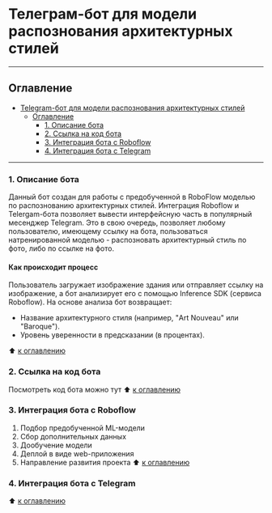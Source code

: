 # Телеграм-бот для модели распознования архитектурных стилей
___
## Оглавление
- [Telegram-бот для модели распознования архитектурных стилей](#телеграм-бот)
  - [Оглавление](#оглавление)
    - [1. Описание бота](#1-описание-бота)
    - [2. Ссылка на код бота](#2-код-бота)
    - [3. Интеграция бота с Roboflow](#3-интеграция-бот-робофлоу)
    - [4. Интеграция бота с Telegram](#4-интеграция-бот-телеграм)
___

### 1. Описание бота
Данный бот создан для работы с предобученной в RoboFlow моделью по распознованию архитектурных стилей. Интеграция Roboflow и Telergam-бота позволяет вывести интерфейсную часть в популярный месенджер Telegram.
Это в свою очередь, позволяет любому пользователю, имеющему ссылку на бота, пользоваться натренированной моделью - распозновать архитектурный стиль по фото, либо по ссылке на фото.

#### Как происходит процесс
Пользователь загружает изображение здания или отправляет ссылку на изображение, а бот анализирует его с помощью Inference SDK (сервиса Roboflow).
На основе анализа бот возвращает: 
- Название архитектурного стиля (например, "Art Nouveau" или "Baroque").
- Уровень уверенности в предсказании (в процентах).

:arrow_up: [к оглавлению](#оглавление)

### 2. Ссылка на код бота
Посмотреть код бота можно тут
:arrow_up: [к оглавлению](#оглавление)

### 3. Интеграция бота с Roboflow
1. Подбор предобученной ML-модели
2. Сбор дополнительных данных
3. Дообучение модели
4. Деплой в виде web-приложения
5. Направление развития проекта
:arrow_up: [к оглавлению](#оглавление)

### 4. Интеграция бота с Telegram


:arrow_up: [к оглавлению](#оглавление)
